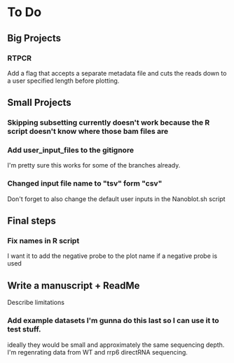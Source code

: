 # To Do

## Big Projects
### RTPCR
Add a flag that accepts a separate metadata file and cuts the reads down to a user specified length before plotting.

## Small Projects 
### Skipping subsetting currently doesn't work because the R script doesn't know where those bam files are 

### Add user_input_files to the gitignore
I'm pretty sure this works for some of the branches already.

### Changed input file name to "tsv" form "csv"
Don't forget to also change the default user inputs in the Nanoblot.sh script

## Final steps
### Fix names in R script
I want it to add the negative probe to the plot name if a negative probe is used

## Write a manuscript + ReadMe
Describe limitations

### Add example datasets I'm gunna do this last so I can use it to test stuff.
ideally they would be small and approximately the same sequencing depth.
I'm regenrating data from WT and rrp6 directRNA sequencing. 
